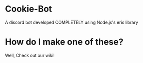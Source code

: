# Cookie-Bot
A discord bot developed COMPLETELY using Node.js's eris library
# How do I make one of these?
Well, Check out our wiki!
